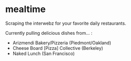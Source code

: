 mealtime
========

Scraping the interwebz for your favorite daily restaurants.

Currently pulling delicious dishes from... :
* Arizmendi Bakery/Pizzeria (Piedmont/Oakland)
* Cheese Board [Pizza] Collective (Berkeley)
* Naked Lunch (San Francisco)